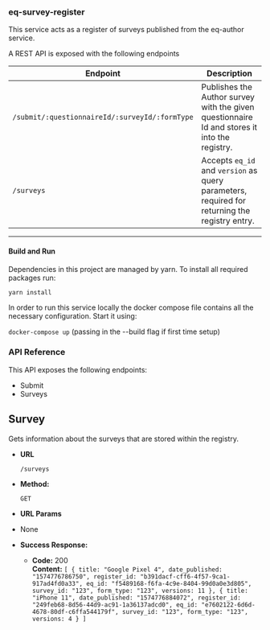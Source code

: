 ### eq-survey-register

This service acts as a register of surveys published from the eq-author service.

A REST API is exposed with the following endpoints

| Endpoint                                       | Description                                                                                   |
| ---------------------------------------------- | --------------------------------------------------------------------------------------------- |
| `/submit/:questionnaireId/:surveyId/:formType` | Publishes the Author survey with the given questionnaire Id and stores it into the registry.  |
| `/surveys`                                     | Accepts `eq_id` and `version` as query parameters, required for returning the registry entry. |

---

#### Build and Run

Dependencies in this project are managed by yarn. To install all required packages run:

`yarn install`

In order to run this service locally the docker compose file contains all the necessary configuration. Start it using:

`docker-compose up` (passing in the --build flag if first time setup)

### API Reference

This API exposes the following endpoints:

- Submit
- Surveys

## **Survey**

Gets information about the surveys that are stored within the registry.

- **URL**

  `/surveys`

- **Method:**

  `GET`

- **URL Params**

* None

- **Success Response:**

  - **Code:** 200 <br />
    **Content:** `[ { title: "Google Pixel 4", date_published: "1574776786750", register_id: "b391dacf-cff6-4f57-9ca1-917ad4fd0a33", eq_id: "f5489168-f6fa-4c9e-8404-99d0a0e3d805", survey_id: "123", form_type: "123", versions: 11 }, { title: "iPhone 11", date_published: "1574776884072", register_id: "249feb68-8d56-44d9-ac91-1a36137adcd0", eq_id: "e7602122-6d6d-4678-80df-c6ffa544179f", survey_id: "123", form_type: "123", versions: 4 } ]`
